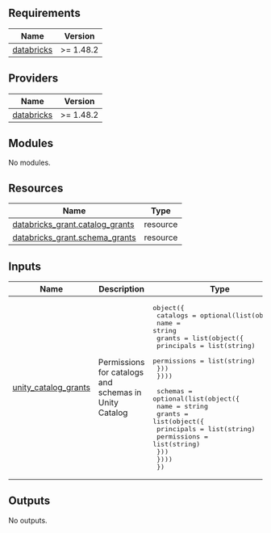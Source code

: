 <!-- BEGIN_TF_DOCS -->
## Requirements

| Name | Version |
|------|---------|
| <a name="requirement_databricks"></a> [databricks](#requirement\_databricks) | >= 1.48.2 |

## Providers

| Name | Version |
|------|---------|
| <a name="provider_databricks"></a> [databricks](#provider\_databricks) | >= 1.48.2 |

## Modules

No modules.

## Resources

| Name | Type |
|------|------|
| [databricks_grant.catalog_grants](https://registry.terraform.io/providers/databricks/databricks/latest/docs/resources/grant) | resource |
| [databricks_grant.schema_grants](https://registry.terraform.io/providers/databricks/databricks/latest/docs/resources/grant) | resource |

## Inputs

| Name | Description | Type | Default | Required |
|------|-------------|------|---------|:--------:|
| <a name="input_unity_catalog_grants"></a> [unity\_catalog\_grants](#input\_unity\_catalog\_grants) | Permissions for catalogs and schemas in Unity Catalog | <pre>object({<br/>    catalogs = optional(list(object({<br/>      name   = string<br/>      grants = list(object({<br/>        principals   = list(string)<br/>        permissions = list(string)<br/>      }))<br/>    })))<br/><br/>    schemas = optional(list(object({<br/>      name   = string<br/>      grants = list(object({<br/>        principals   = list(string)<br/>        permissions = list(string)<br/>      }))<br/>    })))<br/>  })</pre> | n/a | yes |

## Outputs

No outputs.
<!-- END_TF_DOCS -->